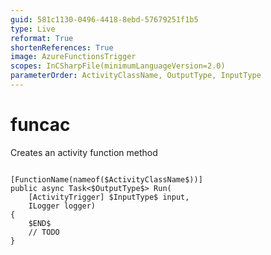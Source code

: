 ```yaml
---
guid: 581c1130-0496-4418-8ebd-57679251f1b5
type: Live
reformat: True
shortenReferences: True
image: AzureFunctionsTrigger
scopes: InCSharpFile(minimumLanguageVersion=2.0)
parameterOrder: ActivityClassName, OutputType, InputType
---
```


# funcac

Creates an activity function method

```

[FunctionName(nameof($ActivityClassName$))]
public async Task<$OutputType$> Run(
    [ActivityTrigger] $InputType$ input,
    ILogger logger)
{
    $END$
    // TODO
}
```
